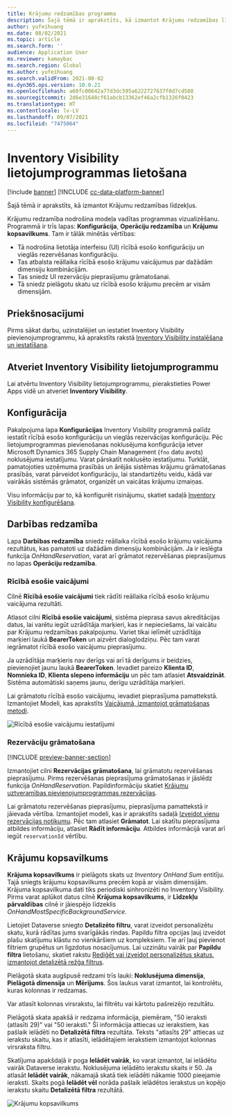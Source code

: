 ```yaml
---
title: Krājumu redzamības programma
description: Šajā tēmā ir aprakstīts, kā izmantot Krājumu redzamības līdzekļus.
author: yufeihuang
ms.date: 08/02/2021
ms.topic: article
ms.search.form: ''
audience: Application User
ms.reviewer: kamaybac
ms.search.region: Global
ms.author: yufeihuang
ms.search.validFrom: 2021-08-02
ms.dyn365.ops.version: 10.0.21
ms.openlocfilehash: a60fc00642a77d3dc595a6222727637f0d7cd588
ms.sourcegitcommit: 2d6e31648cf61abcb13362ef46a2cfb1326f0423
ms.translationtype: HT
ms.contentlocale: lv-LV
ms.lasthandoff: 09/07/2021
ms.locfileid: "7475064"
---
```

# <a name="use-the-inventory-visibility-app"></a>Inventory Visibility lietojumprogrammas lietošana

[!include [banner](../includes/banner.md)]
[!INCLUDE [cc-data-platform-banner](../../includes/cc-data-platform-banner.md)]

Šajā tēmā ir aprakstīts, kā izmantot Krājumu redzamības līdzekļus.

Krājumu redzamība nodrošina modeļa vadītas programmas vizualizēšanu. Programmā ir trīs lapas: **Konfigurācija**, **Operāciju redzamība** un **Krājumu kopsavilkums**. Tam ir tālāk minētās vērtības:

- Tā nodrošina lietotāja interfeisu (UI) rīcībā esošo konfigurāciju un vieglās rezervēšanas konfigurāciju.
- Tas atbalsta reāllaika rīcībā esošo krājumu vaicājumus par dažādām dimensiju kombinācijām.
- Tas sniedz UI rezervāciju pieprasījumu grāmatošanai.
- Tā sniedz pielāgotu skatu uz rīcībā esošo krājumu precēm ar visām dimensijām.

## <a name="prerequisites"></a>Priekšnosacījumi

Pirms sākat darbu, uzinstalējiet un iestatiet Inventory Visibility pievienojumprogrammu, kā aprakstīts rakstā [Inventory Visibility instalēšana un iestatīšana](inventory-visibility-setup.md).

## <a name="open-the-inventory-visibility-app"></a>Atveriet Inventory Visibility lietojumprogrammu

Lai atvērtu Inventory Visibility lietojumprogrammu, pierakstieties Power Apps vidē un atveriet **Inventory Visibility**.

## <a name="configuration"></a><a name="configuration"></a>Konfigurācija

Pakalpojuma lapa **Konfigurācijas** Inventory Visibility programmā palīdz iestatīt rīcībā esošo konfigurāciju un vieglās rezervācijas konfigurāciju. Pēc lietojumprogrammas pievienošanas noklusējuma konfigurācija ietver Microsoft Dynamics 365 Supply Chain Management (`fno` datu avots) noklusējuma iestatījumu. Varat pārskatīt noklusēto iestatījumu. Turklāt, pamatojoties uzņēmuma prasībās un ārējās sistēmas krājumu grāmatošanas prasībās, varat pārveidot konfigurāciju, lai standartizētu veidu, kādā var vairākās sistēmās grāmatot, organizēt un vaicātas krājumu izmaiņas.

Visu informāciju par to, kā konfigurēt risinājumu, skatiet sadaļā [Inventory Visibility konfigurēšana](inventory-visibility-configuration.md).

## <a name="operational-visibility"></a>Darbības redzamība

Lapa **Darbības redzamība** sniedz reāllaika rīcībā esošo krājumu vaicājuma rezultātus, kas pamatoti uz dažādām dimensiju kombinācijām. Ja ir ieslēgta funkcija *OnHandReservation*, varat arī grāmatot rezervēšanas pieprasījumus no lapas **Operāciju redzamība**.

### <a name="on-hand-query"></a>Rīcībā esošie vaicājumi

Cilnē **Rīcībā esošie vaicājumi** tiek rādīti reāllaika rīcībā esošo krājumu vaicājuma rezultāti.

Atlasot cilni **Rīcībā esošie vaicājumi**, sistēma pieprasa savus akreditācijas datus, lai varētu iegūt uzrādītāja marķieri, kas ir nepieciešams, lai vaicātu par Krājumu redzamības pakalpojumu. Variet tikai ielīmēt uzrādītāja marķieri laukā **BearerToken** un aizvērt dialoglodziņu. Pēc tam varat iegrāmatot rīcībā esošo vaicājumu pieprasījumu.

Ja uzrādītāja marķieris nav derīgs vai arī tā derīgums ir beidzies, pievienojiet jaunu laukā **BearerToken**. Ievadiet pareizo **Klienta ID**, **Nomnieka ID**, **Klienta slepeno informāciju** un pēc tam atlasiet **Atsvaidzināt**. Sistēma automātiski saņems jaunu, derīgu uzrādītāja marķieri.

Lai grāmatotu rīcībā esošo vaicājumu, ievadiet pieprasījuma pamattekstā. Izmantojiet Modeli, kas aprakstīts [Vaicājumā, izmantojot grāmatošanas metodi](inventory-visibility-api.md#query-with-post-method).

![Rīcībā esošie vaicājumu iestatījumi](media/inventory-visibility-query-settings.png "Rīcībā esošie vaicājumu iestatījumi")

### <a name="reservation-posting"></a>Rezervāciju grāmatošana

[!INCLUDE [preview-banner-section](../../includes/preview-banner-section.md)]

Izmantojiet cilni **Rezervācijas grāmatošana**, lai grāmatotu rezervēšanas pieprasījumu. Pirms rezervēšanas pieprasījuma grāmatošanas ir jāslēdz funkcija *OnHandReservation*. Papildinformāciju skatiet [Krājumu uztveramības pievienojumprogrammas rezervācijas](inventory-visibility-reservations.md).

Lai grāmatotu rezervēšanas pieprasījumu, pieprasījuma pamattekstā ir jāievada vērtība. Izmantojiet modeli, kas ir aprakstīts sadaļā [Izveidot vienu rezervācijas notikumu](inventory-visibility-api.md#create-one-reservation-event). Pēc tam atlasiet **Grāmatot**. Lai skatītu pieprasījuma atbildes informāciju, atlasiet **Rādīt informāciju**. Atbildes informācijā varat arī iegūt `reservationId` vērtību.

## <a name="inventory-summary"></a><a name="inventory-summary"></a>Krājumu kopsavilkums

**Krājuma kopsavilkums** ir pielāgots skats uz *Inventory OnHand Sum* entitīju. Tajā sniegts krājumu kopsavilkums precēm kopā ar visām dimensijām. Krājuma kopsavilkuma dati tiks periodiski sinhronizēti no Inventory Visibility. Pirms varat aplūkot datus cilnē **Krājuma kopsavilkums**, ir **Līdzekļu pārvaldības** cilnē ir jāiespējo līdzeklis *OnHandMostSpecificBackgroundService*.

Lietojiet Dataverse sniegto **Detalizēto filtru**, varat izveidot personalizētu skatu, kurā rādītas jums svarīgākās rindas. Papildu filtra opcijas ļauj izveidot plašu skatījumu klāstu no vienkāršiem uz kompleksiem. Tie arī ļauj pievienot filtriem grupētus un ligzdotus nosacījumus. Lai uzzinātu vairāk par **Papildu filtra** lietošanu, skatiet rakstu [Rediģēt vai izveidot personalizētus skatus, izmantojot detalizētā režģa filtrus](/powerapps/user/grid-filters-advanced).

Pielāgotā skata augšpusē redzami trīs lauki: **Noklusējuma dimensija**, **Pielāgotā dimensija** un **Mērījums**. Šos laukus varat izmantot, lai kontrolētu, kuras kolonnas ir redzamas.

Var atlasīt kolonnas virsrakstu, lai filtrētu vai kārtotu pašreizējo rezultātu.

Pielāgotā skata apakšā ir redzama informācija, piemēram, "50 ieraksti (atlasīti 29)" vai "50 ieraksti." Šī informācija attiecas uz ierakstiem, kas pašlaik ielādēti no **Detalizētā filtra** rezultāta. Teksts "atlasīts 29" attiecas uz ierakstu skaitu, kas ir atlasīti, ielādētajiem ierakstiem izmantojot kolonnas virsraksta filtru.

Skatījuma apakšdaļā ir poga **Ielādēt vairāk**, ko varat izmantot, lai ielādētu vairāk Dataverse ierakstu. Noklusējuma ielādēto ierakstu skaits ir 50. Ja atlasāt **Ielādēt vairāk**, nākamajā skatā tiek ielādēti nākamie 1000 pieejamie ieraksti. Skaits pogā **Ielādēt vēl** norāda pašlaik ielādētos ierakstus un kopējo ierakstu skaitu **Detalizētā filtra** rezultātā.

![Krājumu kopsavilkums](media/inventory-visibility-onhand-list.png "Krājumu kopsavilkums")
